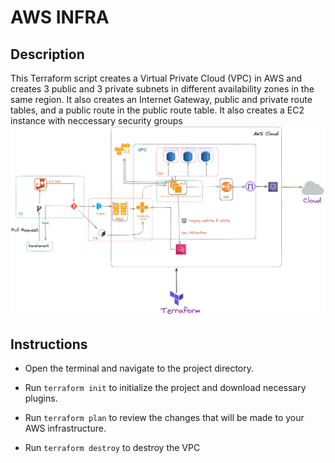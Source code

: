 # AWS INFRA

## Description
This Terraform script creates a Virtual Private Cloud (VPC) in AWS and creates 3 public and 3 private subnets in different availability zones in the same region. It also creates an Internet Gateway, public and private route tables, and a public route in the public route table. It also creates a EC2 instance with neccessary security groups
<img src="https://github.com/AbhilashGade/aws-infra/blob/main/Untitled-2022-10-25-0755%20(1).png"  title="Infra provisioned">

## Instructions

* Open the terminal and navigate to the project directory.

* Run `terraform init` to initialize the project and download necessary plugins.
* Run `terraform plan` to review the changes that will be made to your AWS infrastructure.
* Run `terraform destroy` to destroy the VPC

